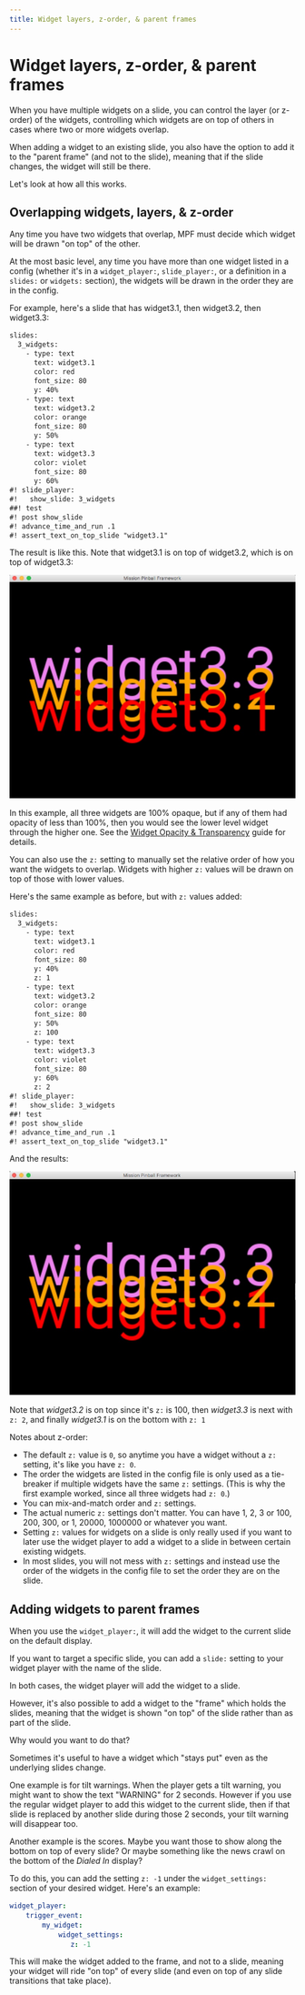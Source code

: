 ```yaml
---
title: Widget layers, z-order, & parent frames
---
```


# Widget layers, z-order, & parent frames


When you have multiple widgets on a slide, you can control the layer (or
z-order) of the widgets, controlling which widgets are on top of others
in cases where two or more widgets overlap.

When adding a widget to an existing slide, you also have the option to
add it to the "parent frame" (and not to the slide), meaning that if
the slide changes, the widget will still be there.

Let's look at how all this works.

## Overlapping widgets, layers, & z-order

Any time you have two widgets that overlap, MPF must decide which widget
will be drawn "on top" of the other.

At the most basic level, any time you have more than one widget listed
in a config (whether it's in a `widget_player:`, `slide_player:`, or a
definition in a `slides:` or `widgets:` section), the widgets will be
drawn in the order they are in the config.

For example, here's a slide that has widget3.1, then widget3.2, then
widget3.3:

``` mpf-mc-config
slides:
  3_widgets:
    - type: text
      text: widget3.1
      color: red
      font_size: 80
      y: 40%
    - type: text
      text: widget3.2
      color: orange
      font_size: 80
      y: 50%
    - type: text
      text: widget3.3
      color: violet
      font_size: 80
      y: 60%
#! slide_player:
#!   show_slide: 3_widgets
##! test
#! post show_slide
#! advance_time_and_run .1
#! assert_text_on_top_slide "widget3.1"
```

The result is like this. Note that widget3.1 is on top of widget3.2,
which is on top of widget3.3:

![image](/mc/images/widget_layers_order.jpg)

In this example, all three widgets are 100% opaque, but if any of them
had opacity of less than 100%, then you would see the lower level widget
through the higher one. See the [Widget Opacity & Transparency](opacity.md)
guide for details.

You can also use the `z:` setting to manually set the relative order of
how you want the widgets to overlap. Widgets with higher `z:` values
will be drawn on top of those with lower values.

Here's the same example as before, but with `z:` values added:

``` mpf-mc-config
slides:
  3_widgets:
    - type: text
      text: widget3.1
      color: red
      font_size: 80
      y: 40%
      z: 1
    - type: text
      text: widget3.2
      color: orange
      font_size: 80
      y: 50%
      z: 100
    - type: text
      text: widget3.3
      color: violet
      font_size: 80
      y: 60%
      z: 2
#! slide_player:
#!   show_slide: 3_widgets
##! test
#! post show_slide
#! advance_time_and_run .1
#! assert_text_on_top_slide "widget3.1"
```

And the results:

![image](/mc/images/widget_layers_z.jpg)

Note that *widget3.2* is on top since it's `z:` is 100, then
*widget3.3* is next with `z: 2`, and finally *widget3.1* is on the
bottom with `z: 1`

Notes about z-order:

* The default `z:` value is `0`, so anytime you have a widget without
    a `z:` setting, it's like you have `z: 0`.
* The order the widgets are listed in the config file is only used as
    a tie-breaker if multiple widgets have the same `z:` settings. (This
    is why the first example worked, since all three widgets had
    `z: 0`.)
* You can mix-and-match order and `z:` settings.
* The actual numeric `z:` settings don't matter. You can have 1, 2, 3
    or 100, 200, 300, or 1, 20000, 1000000 or whatever you want.
* Setting `z:` values for widgets on a slide is only really used if
    you want to later use the widget player to add a widget to a slide
    in between certain existing widgets.
* In most slides, you will not mess with `z:` settings and instead use
    the order of the widgets in the config file to set the order they
    are on the slide.

## Adding widgets to parent frames

When you use the `widget_player:`, it will add the widget to the current
slide on the default display.

If you want to target a specific slide, you can add a `slide:` setting
to your widget player with the name of the slide.

In both cases, the widget player will add the widget to a slide.

However, it's also possible to add a widget to the "frame" which
holds the slides, meaning that the widget is shown "on top" of the
slide rather than as part of the slide.

Why would you want to do that?

Sometimes it's useful to have a widget which "stays put" even as the
underlying slides change.

One example is for tilt warnings. When the player gets a tilt warning,
you might want to show the text "WARNING" for 2 seconds. However if
you use the regular widget player to add this widget to the current
slide, then if that slide is replaced by another slide during those 2
seconds, your tilt warning will disappear too.

Another example is the scores. Maybe you want those to show along the
bottom on top of every slide? Or maybe something like the news crawl on
the bottom of the *Dialed In* display?

To do this, you can add the setting `z: -1` under the `widget_settings:`
section of your desired widget. Here's an example:

``` yaml
widget_player:
    trigger_event:
        my_widget:
            widget_settings:
               z: -1
```

This will make the widget added to the frame, and not to a slide,
meaning your widget will ride "on top" of every slide (and even on top
of any slide transitions that take place).
